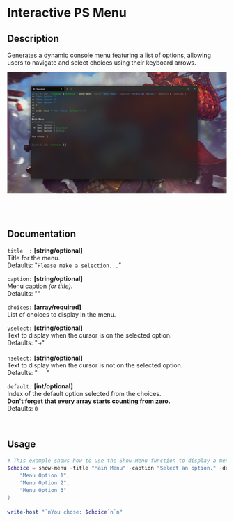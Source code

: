 # Interactive PS Menu
## Description
Generates a dynamic console menu featuring a list of options, allowing users to navigate and select choices using their keyboard arrows.

![Show-Menu](Show-Menu.png)

<br><br>


## Documentation
`title  :` **[string/optional]**
<br>
	Title for the menu.
<br>
 Defaults: "`Please make a selection...`"

`caption:` **[string/optional]**
<br>
	Menu caption _(or title)_.
<br>
	Defaults: ""

`choices:` **[array/required]**
<br>
	List of choices to display in the menu.

`yselect:` **[string/optional]**
<br>
	Text to display when the cursor is on the selected option.
<br>
 Defaults: "` 🡢 `"

`nselect:` **[string/optional]**
<br>
	Text to display when the cursor is not on the selected option.
<br>
 Defaults: "`   `"

`default:` **[int/optional]**
<br>
	Index of the default option selected from the choices.
<br>
	**Don't forget that every array starts counting from zero.**
<br>
 Defaults: `0`

<br>

## Usage
``` powershell
# This example shows how to use the Show-Menu function to display a menu with a custom title and three options.
$choice = show-menu -title "Main Menu" -caption "Select an option." -default 2 -choices (
	"Menu Option 1",
	"Menu Option 2",
	"Menu Option 3"
)

write-host "`nYou chose: $choice`n`n"
```
